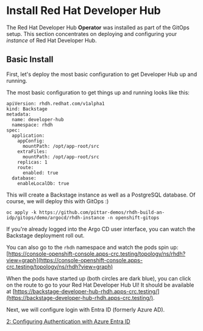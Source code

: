 # Install Red Hat Developer Hub

The Red Hat Developer Hub **Operator** was installed as part of the GitOps setup.  This section concentrates on deploying and configuring your *instance* of Red Hat Developer Hub.

## Basic Install

First, let's deploy the most basic configuration to get Developer Hub up and running.  

The most basic configuration to get things up and running looks like this:

```
apiVersion: rhdh.redhat.com/v1alpha1
kind: Backstage
metadata:
  name: developer-hub
  namespace: rhdh
spec:
  application:
    appConfig:
      mountPath: /opt/app-root/src
    extraFiles:
      mountPath: /opt/app-root/src
    replicas: 1
    route:
      enabled: true
  database:
    enableLocalDb: true
```

This will create a Backstage instance as well as a PostgreSQL database.  Of course, we will deploy this with GitOps :)

```
oc apply -k https://github.com/pittar-demos/rhdh-build-an-idp/gitops/demo/argocd/rhdh-instance -n openshift-gitops
```

If you're already logged into the Argo CD user interface, you can watch the Backstage deployment roll out.

You can also go to the `rhdh` namespace and watch the pods spin up:
[https://console-openshift-console.apps-crc.testing/topology/ns/rhdh?view=graph](https://console-openshift-console.apps-crc.testing/topology/ns/rhdh?view=graph)

When the pods have started up (both circles are dark blue), you can click on the route to go to your Red Hat Developer Hub UI!  It should be available at [https://backstage-developer-hub-rhdh.apps-crc.testing/](https://backstage-developer-hub-rhdh.apps-crc.testing/).

Next, we will configure login with Entra ID (formerly Azure AD).

[2: Configuring Authentication with Azure Entra ID](02-azure-entraid-config.md)
